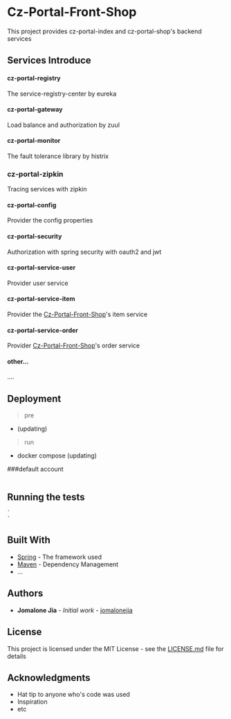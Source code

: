 
# Cz-Portal-Front-Shop

This project provides cz-portal-index and cz-portal-shop's  backend services

Services Introduce
------------------

#### cz-portal-registry

The service-registry-center by eureka

#### cz-portal-gateway

Load balance and authorization by zuul

#### cz-portal-monitor

The fault tolerance library by histrix

### cz-portal-zipkin

Tracing services with zipkin

#### cz-portal-config

Provider the config properties

#### cz-portal-security

Authorization with spring security with oauth2 and jwt
#### cz-portal-service-user

Provider user service

#### cz-portal-service-item

Provider the [Cz-Portal-Front-Shop](https://github.com/jomalonejia/Cz-Portal-Front-Shop)'s item service

#### cz-portal-service-order

Provider [Cz-Portal-Front-Shop](https://github.com/jomalonejia/Cz-Portal-Front-Shop)'s order service

#### other...

....


## Deployment
> pre
-   (updating)
> run
-   docker compose (updating)

###default account  
    `
    `
## Running the tests
    `
    `


## Built With

* [Spring](http://www.spring.io/) - The framework used
* [Maven](https://maven.apache.org/) - Dependency Management
* ...


## Authors

* **Jomalone Jia** - *Initial work* - [jomalonejia](https://github.com/jomalonejia)


## License

This project is licensed under the MIT License - see the [LICENSE.md](LICENSE.md) file for details

## Acknowledgments

* Hat tip to anyone who's code was used
* Inspiration
* etc
    

